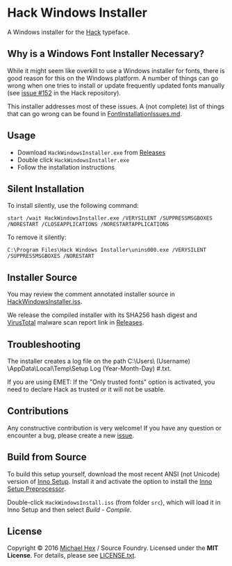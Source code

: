 # Hack Windows Installer

A Windows installer for the [Hack](https://github.com/chrissimpkins/Hack) typeface.


## Why is a Windows Font Installer Necessary?

While it might seem like overkill to use a Windows installer for fonts, there is good reason for this on the Windows platform.  A number of things can go wrong when one tries to install or update frequently updated fonts manually (see [issue #152](https://github.com/chrissimpkins/Hack/issues/152) in the Hack repository).

This installer addresses most of these issues. A (not complete) list of things that can go wrong can be found in [FontInstallationIssues.md](https://github.com/source-foundry/Hack-windows-installer/blob/master/FontInstallationIssues.md).


## Usage

- Download `HackWindowsInstaller.exe` from [Releases](https://github.com/source-foundry/Hack-windows-installer/releases/latest)
- Double click `HackWindowsInstaller.exe`
- Follow the installation instructions


## Silent Installation

To install silently, use the following command:

 ``start /wait HackWindowsInstaller.exe /VERYSILENT /SUPPRESSMSGBOXES /NORESTART /CLOSEAPPLICATIONS /NORESTARTAPPLICATIONS``

To remove it silently:

 ``C:\Program Files\Hack Windows Installer\unins000.exe /VERYSILENT /SUPPRESSMSGBOXES /NORESTART``


## Installer Source

You may review the comment annotated installer source in [HackWindowsInstaller.iss](https://github.com/source-foundry/Hack-windows-installer/blob/master/src/HackWindowsInstaller.iss).

We release the compiled installer with its SHA256 hash digest and [VirusTotal](https://virustotal.com/en/) malware scan report link in [Releases](https://github.com/source-foundry/Hack-windows-installer/releases).


## Troubleshooting

The installer creates a log file on the path C:\Users\ (Username) \AppData\Local\Temp\Setup Log (Year-Month-Day) #<XXX>.txt.

If you are using EMET: If the "Only trusted fonts" option is activated, you need to declare Hack as trusted or it will not be usable.


## Contributions

Any constructive contribution is very welcome! If you have any question or encounter a bug, please create a new [issue](https://github.com/source-foundry/Hack-windows-installer/issues/new).


## Build from Source

To build this setup yourself, download the most recent ANSI (not Unicode) version of [Inno Setup](http://www.jrsoftware.org/isdl.php). Install it and activate the option to install the [Inno Setup Preprocessor](http://www.jrsoftware.org/ispphelp/).

Double-click `HackWindowsInstall.iss` (from folder `src`), which will load it in Inno Setup and then select *Build* - *Compile*.


## License
Copyright © 2016 [Michael Hex](http://www.texhex.info/) / Source Foundry. Licensed under the **MIT License**. For details, please see [LICENSE.txt](https://github.com/source-foundry/Hack-windows-installer/blob/master/LICENSE.txt).
